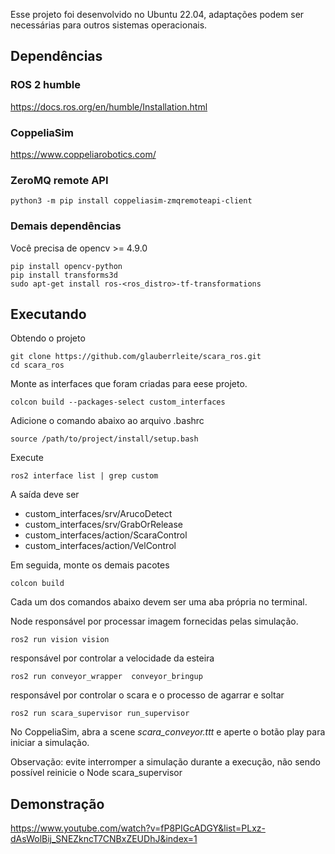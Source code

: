 Esse projeto foi desenvolvido no Ubuntu 22.04, adaptações podem ser necessárias para outros sistemas operacionais.
## Dependências
### ROS 2 humble
<https://docs.ros.org/en/humble/Installation.html>
### CoppeliaSim
<https://www.coppeliarobotics.com/>
### ZeroMQ remote API
```shell script
python3 -m pip install coppeliasim-zmqremoteapi-client
```
### Demais dependências
Você precisa de opencv >= 4.9.0
```shell script
pip install opencv-python
pip install transforms3d
sudo apt-get install ros-<ros_distro>-tf-transformations
```
## Executando
Obtendo o projeto
```shell script
git clone https://github.com/glauberrleite/scara_ros.git
cd scara_ros
```
Monte as interfaces que foram criadas para eese projeto.
```shell script
colcon build --packages-select custom_interfaces
```
Adicione o comando abaixo ao arquivo .bashrc
```shell script
source /path/to/project/install/setup.bash
```
Execute
```shell script
ros2 interface list | grep custom
```
A saída deve ser
-    custom_interfaces/srv/ArucoDetect
-    custom_interfaces/srv/GrabOrRelease
-    custom_interfaces/action/ScaraControl
-    custom_interfaces/action/VelControl
  
Em seguida, monte os demais pacotes
```shell script
colcon build 
```
Cada um dos comandos abaixo devem ser uma aba própria no terminal.

Node responsável por processar imagem fornecidas pelas simulação.
```shell script
ros2 run vision vision
```
responsável por controlar a velocidade da esteira
```shell script
ros2 run conveyor_wrapper  conveyor_bringup 
```
responsável por controlar o scara e o processo de agarrar e soltar
```shell script
ros2 run scara_supervisor run_supervisor
```
No CoppeliaSim, abra a scene _scara_conveyor.ttt_ e aperte o botão play para iniciar a simulação.

Observação: evite interromper a simulação durante a execução, não sendo possível reinicie o Node scara_supervisor

## Demonstração

<https://www.youtube.com/watch?v=fP8PIGcADGY&list=PLxz-dAsWolBij_SNEZkncT7CNBxZEUDhJ&index=1>
